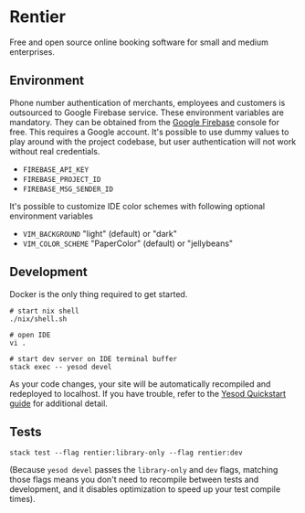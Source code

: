 # Rentier

Free and open source online booking software for small and medium enterprises.

## Environment

Phone number authentication of merchants, employees and customers is outsourced to Google Firebase service. These environment variables are mandatory. They can be obtained from the [Google Firebase](https://console.firebase.google.com/) console for free. This requires a Google account. It's possible to use dummy values to play around with the project codebase, but user authentication will not work without real credentials.

- `FIREBASE_API_KEY`
- `FIREBASE_PROJECT_ID`
- `FIREBASE_MSG_SENDER_ID`

It's possible to customize IDE color schemes with following optional environment variables

- `VIM_BACKGROUND` "light" (default) or "dark"
- `VIM_COLOR_SCHEME` "PaperColor" (default) or "jellybeans"

## Development

Docker is the only thing required to get started.

```shell
# start nix shell
./nix/shell.sh

# open IDE
vi .

# start dev server on IDE terminal buffer
stack exec -- yesod devel
```

As your code changes, your site will be automatically recompiled and redeployed to localhost. If you have trouble, refer to the [Yesod Quickstart guide](https://www.yesodweb.com/page/quickstart) for additional detail.

## Tests

```shell
stack test --flag rentier:library-only --flag rentier:dev
```

(Because `yesod devel` passes the `library-only` and `dev` flags, matching those flags means you don't need to recompile between tests and development, and it disables optimization to speed up your test compile times).
